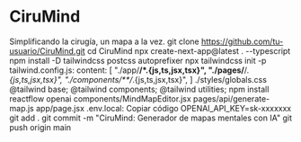 # CiruMind
Simplificando la cirugía, un mapa a la vez.
git clone https://github.com/tu-usuario/CiruMind.git
cd CiruMind
npx create-next-app@latest . --typescript
npm install -D tailwindcss postcss autoprefixer
npx tailwindcss init -p
tailwind.config.js:
content: [
  "./app/**/*.{js,ts,jsx,tsx}",
  "./pages/**/*.{js,ts,jsx,tsx}",
  "./components/**/*.{js,ts,jsx,tsx}",
]
./styles/globals.css
@tailwind base;
@tailwind components;
@tailwind utilities;
npm install reactflow openai
components/MindMapEditor.jsx
pages/api/generate-map.js
app/page.jsx
.env.local:
Copiar código
OPENAI_API_KEY=sk-xxxxxxx
git add .
git commit -m "CiruMind: Generador de mapas mentales con IA"
git push origin main
